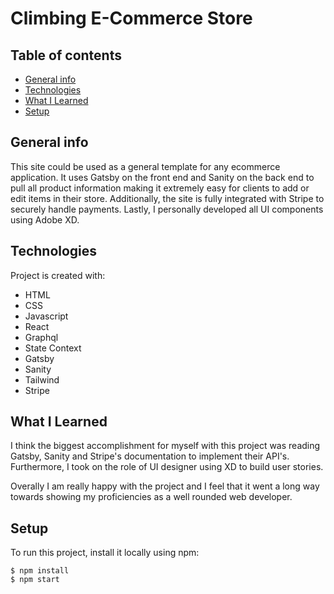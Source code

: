 # Climbing E-Commerce Store

## Table of contents
* [General info](#general-info)
* [Technologies](#technologies)
* [What I Learned](#what-i-learned)
* [Setup](#setup)

## General info
This site could be used as a general template for any ecommerce application. It uses Gatsby on the front end and Sanity on the back end to pull all product information making it extremely easy for clients to add or edit items in their store. Additionally, the site is fully integrated with Stripe to securely handle payments. Lastly, I personally developed all UI components using Adobe XD.

## Technologies
Project is created with:
* HTML
* CSS
* Javascript
* React
* Graphql
* State Context
* Gatsby
* Sanity
* Tailwind
* Stripe

## What I Learned
I think the biggest accomplishment for myself with this project was reading Gatsby, Sanity and Stripe's documentation to implement their API's. Furthermore, I took on the role of UI designer using XD to build user stories.

Overally I am really happy with the project and I feel that it went a long way towards showing my proficiencies as a well rounded web developer.
	
## Setup
To run this project, install it locally using npm:

```
$ npm install
$ npm start
```
